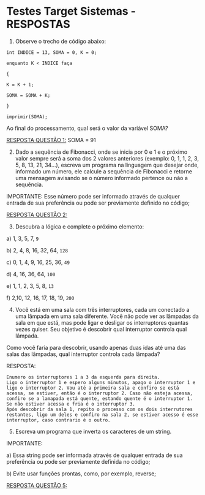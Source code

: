 # Testes Target Sistemas - RESPOSTAS

1) Observe o trecho de código abaixo:

````
int INDICE = 13, SOMA = 0, K = 0;

enquanto K < INDICE faça

{

K = K + 1;

SOMA = SOMA + K;

}

imprimir(SOMA);
````
Ao final do processamento, qual será o valor da variável SOMA?

[RESPOSTA QUESTÃO 1:](https://github.com/thfreitas11/TestesTargetSistemas/blob/main/TesteSoma/Program.cs) SOMA = 91


2) Dado a sequência de Fibonacci, onde se inicia por 0 e 1 e o próximo valor sempre será a soma dos 2 valores anteriores (exemplo: 0, 1, 1, 2, 3, 5, 8, 13, 21, 34...), escreva um programa na linguagem que desejar onde, informado um número, ele calcule a sequência de Fibonacci e retorne uma mensagem avisando se o número informado pertence ou não a sequência.

IMPORTANTE:
Esse número pode ser informado através de qualquer entrada de sua preferência ou pode ser previamente definido no código;

[RESPOSTA QUESTÃO 2:](https://github.com/thfreitas11/TestesTargetSistemas/blob/main/Fibonacci/Program.cs)


3) Descubra a lógica e complete o próximo elemento:

a) 1, 3, 5, 7, ````9````

b) 2, 4, 8, 16, 32, 64, ````128````

c) 0, 1, 4, 9, 16, 25, 36, ````49````

d) 4, 16, 36, 64, ````100````

e) 1, 1, 2, 3, 5, 8, ````13````

f) 2,10, 12, 16, 17, 18, 19, ````200````


4) Você está em uma sala com três interruptores, cada um conectado a uma lâmpada em uma sala diferente. Você não pode ver as lâmpadas da sala em que está, mas pode ligar e desligar os interruptores quantas vezes quiser. Seu objetivo é descobrir qual interruptor controla qual lâmpada.

Como você faria para descobrir, usando apenas duas idas até uma das salas das lâmpadas, qual interruptor controla cada lâmpada?

RESPOSTA:
````
Enumero os interruptores 1 a 3 da esquerda para direita.
Ligo o interruptor 1 e espero alguns minutos, apago o interruptor 1 e ligo o interruptor 2. Vou até a primeira sala e confiro se está acessa, se estiver, então é o interruptor 2. Caso não esteja acessa, confiro se a lamapada está quente, estando quente é o interruptor 1. Se não estiver acessa e fria é o interruptor 3.
Após descobrir da sala 1, repito o processo com os dois interrutores restantes, ligo um deles e confiro na sala 2, se estiver acesso é esse interruptor, caso contrario é o outro.
````


5) Escreva um programa que inverta os caracteres de um string.

IMPORTANTE:

a) Essa string pode ser informada através de qualquer entrada de sua preferência ou pode ser previamente definida no código;

b) Evite usar funções prontas, como, por exemplo, reverse;

[RESPOSTA QUESTÃO 5:](https://github.com/thfreitas11/TestesTargetSistemas/blob/main/InvertendoString/Program.cs)
